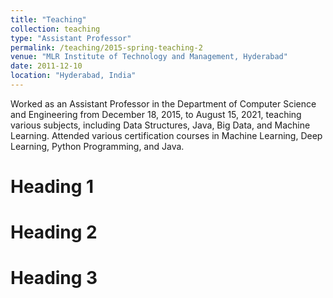 ```yaml
---
title: "Teaching"
collection: teaching
type: "Assistant Professor"
permalink: /teaching/2015-spring-teaching-2
venue: "MLR Institute of Technology and Management, Hyderabad"
date: 2011-12-10
location: "Hyderabad, India"
---
```


Worked as an Assistant Professor in the Department of Computer Science and Engineering from December 18, 2015, to August 15, 2021, teaching various subjects, including Data Structures, Java, Big Data, and Machine Learning.
Attended various certification courses in Machine Learning, Deep Learning, Python Programming, and Java.

Heading 1
======

Heading 2
======

Heading 3
======
